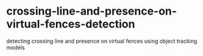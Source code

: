 # crossing-line-and-presence-on-virtual-fences-detection
detecting crossing line and presence on virtual fences using object tracking models
